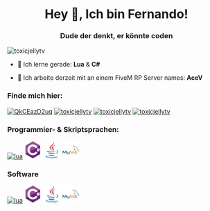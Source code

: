 <h1 align="center">Hey 👋, Ich bin Fernando!</h1>
<h3 align="center">Dude der denkt, er könnte coden</h3>

<p align="left"> <img src="https://komarev.com/ghpvc/?username=toxicjellytv&label=Profile%20views&color=0e75b6&style=flat" alt="toxicjellytv" /> </p>

- 🌱 Ich lerne gerade: **Lua** & **C#**

- 🔭 Ich arbeite derzeit mit an einem FiveM RP Server names: **AceV**

<h3 align="left">Finde mich hier:</h3>
<p align="left">
<a href="https://discord.gg/QkCEazD2uq" target="blank"><img align="center" src="https://raw.githubusercontent.com/rahuldkjain/github-profile-readme-generator/master/src/images/icons/Social/discord.svg" alt="QkCEazD2uq" height="30" width="40" /></a>
<a href="https://twitter.com/toxicjellytv" target="blank"><img align="center" src="https://raw.githubusercontent.com/rahuldkjain/github-profile-readme-generator/master/src/images/icons/Social/twitter.svg" alt="toxicjellytv" height="30" width="40" /></a>
<a href="https://instagram.com/toxicjellytv" target="blank"><img align="center" src="https://raw.githubusercontent.com/rahuldkjain/github-profile-readme-generator/master/src/images/icons/Social/instagram.svg" alt="toxicjellytv" height="30" width="40" /></a>
<a href="https://www.youtube.com/c/toxicjellytv" target="blank"><img align="center" src="https://raw.githubusercontent.com/rahuldkjain/github-profile-readme-generator/master/src/images/icons/Social/youtube.svg" alt="toxicjellytv" height="30" width="40" /></a>
</p>

<h3 align="left">Programmier- & Skriptsprachen:</h3>
<p align="left"> 
<a href="https://www.lua.org" target="_blank" rel="noreferrer"> <img src="https://user-images.githubusercontent.com/69016398/193686234-86b5debe-fb4b-409a-b728-4cffe6e53b57.png" alt="lua" width="40" height="40"/></a>
<a href="https://www.w3schools.com/cs/" target="_blank" rel="noreferrer"> <img src="https://raw.githubusercontent.com/devicons/devicon/master/icons/csharp/csharp-original.svg" alt="csharp" width="40" height="40"/></a> 
<a href="https://www.java.com" target="_blank" rel="noreferrer"> <img src="https://raw.githubusercontent.com/devicons/devicon/master/icons/java/java-original.svg" alt="java" width="40" height="40"/></a> 
<a href="https://www.mysql.com/" target="_blank" rel="noreferrer"> <img src="https://raw.githubusercontent.com/devicons/devicon/master/icons/mysql/mysql-original-wordmark.svg" alt="mysql" width="40" height="40"/></a>
</p>

<h3 align="left">Software</h3>
<p align="left"> 
<a href="https://www.lua.org" target="_blank" rel="noreferrer"> <img src="https://user-images.githubusercontent.com/69016398/193686234-86b5debe-fb4b-409a-b728-4cffe6e53b57.png" alt="lua" width="40" height="40"/></a>
<a href="https://www.w3schools.com/cs/" target="_blank" rel="noreferrer"> <img src="https://raw.githubusercontent.com/devicons/devicon/master/icons/csharp/csharp-original.svg" alt="csharp" width="40" height="40"/></a> 
<a href="https://www.java.com" target="_blank" rel="noreferrer"> <img src="https://raw.githubusercontent.com/devicons/devicon/master/icons/java/java-original.svg" alt="java" width="40" height="40"/></a> 
<a href="https://www.mysql.com/" target="_blank" rel="noreferrer"> <img src="https://raw.githubusercontent.com/devicons/devicon/master/icons/mysql/mysql-original-wordmark.svg" alt="mysql" width="40" height="40"/></a>
</p>

